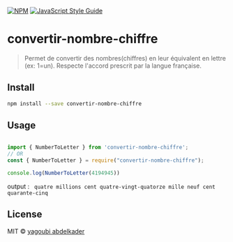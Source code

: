 


[![NPM](https://img.shields.io/npm/v/convertir-nombre-chiffre.svg)](https://www.npmjs.com/package/convertir-nombre-chiffre) [![JavaScript Style Guide](https://img.shields.io/badge/code_style-standard-brightgreen.svg)](https://standardjs.com)


# convertir-nombre-chiffre
>Permet de convertir des nombres(chiffres) en leur équivalent en lettre (ex: 1=un). Respecte l'accord prescrit par la langue française.

## Install

```bash
npm install --save convertir-nombre-chiffre
```

## Usage

```js

import { NumberToLetter } from 'convertir-nombre-chiffre';
// OR
const { NumberToLetter } = require("convertir-nombre-chiffre");

console.log(NumberToLetter(4194945))

```

output : ``` quatre millions cent quatre-vingt-quatorze mille neuf cent quarante-cinq```




## License

MIT © [yagoubi abdelkader](https://github.com/yagoubigithub)
